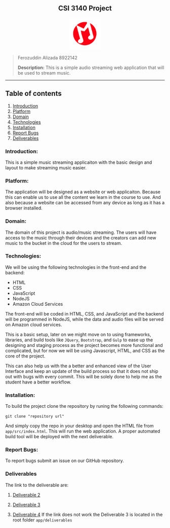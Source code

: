 <h2><center>CSI 3140 Project</center></h2>

<center><img src="/app/assets/logo.svg?sanitize=true" height="100" width="100">
</img>
</center>

> Ferozuddin Alizada
> 8922142
>
> **Description:** This is a simple audio streaming web application that will be used to stream music.

---

## Table of contents

1. [Introduction](#introduction)
2. [Platform](#platform)
3. [Domain](#domain)
4. [Technologies](#technologies)
5. [Installation](#installation)
6. [Report Bugs](#report-bugs)
7. [Deliverables](#deliverables)

### Introduction:

This is a simple music streaming applicaiton with the basic design and layout to make streaming music easier.

### Platform:

The application will be designed as a website or web applicaiton. Because this can enable us to use all the content we learn in the course to use. And also because a website can be accessed from any device as long as it has a browser installed.

### Domain:

The domain of this project is audio/music streaming. The users will have access to the music through their devices and the creators can add new music to the bucket in the cloud for the users to stream.

### Technologies:

We will be using the following technologies in the front-end and the backend:

- HTML
- CSS
- JavaScript
- NodeJS
- Amazon Cloud Services

The front-end will be coded in HTML, CSS, and JavaScript and the backend will be programmed in
NodeJS, while the data and audio files will be served on Amazon cloud services.

This is a basic setup, later on we might move on to using frameworks, libraries, and build tools like `JQuery`, `Bootstrap`, and `Gulp` to ease up the designing and staging process as the project becomes more functional and complicated, but for now we will be using Javascript, HTML, and CSS as the core of the project.

This can also help us with the a better and enhanced view of the User Interface and keep an update of the build process so that it does not ship out with bugs with every commit. This will be solely done to help me as the student have a better workflow.

### Installation:

To build the project clone the repository by runing the following commands:

`git clone "repository url"`

And simply copy the repo in your desktop and open the HTML file from `app/src/index.html`. This will run the web application. A proper automated build tool will be deployed with the next deliverable.

### Report Bugs:

To report bugs submit an issue on our GitHub repository.

### Deliverables

The link to the deliverable are:

1. [Deliverable 2](/app/deliverables/README.md)
2. [Deliverable 3](/app/deliverables/README3.md)

3. [Deliverable 4](/app/deliverables/README4.md)
   If the link does not work the Deliverable 3 is located in the root folder `app/deliverables`
